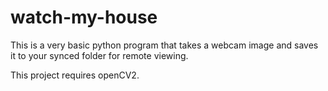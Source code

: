 watch-my-house
==============
This is a very basic python program that takes a webcam image and saves it to your synced folder for remote viewing.

This project requires openCV2.
